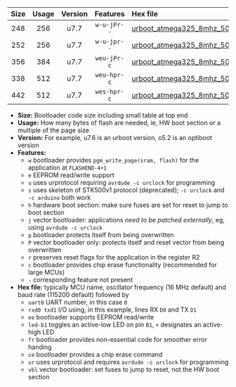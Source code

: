 |Size|Usage|Version|Features|Hex file|
|:-:|:-:|:-:|:-:|:--|
|248|256|u7.7|`w-u-jPr--`|[urboot_atmega325_8mhz_500000bps_uart0_rxe0_txe1_led+b5_ur_vbl.hex](https://raw.githubusercontent.com/stefanrueger/urboot.hex/main/cores/megacore/atmega325/fcpu_8mhz/500000_bps/urboot_atmega325_8mhz_500000bps_uart0_rxe0_txe1_led+b5_ur_vbl.hex)|
|252|256|u7.7|`w-u-jpr--`|[urboot_atmega325_8mhz_500000bps_uart0_rxe0_txe1_led+b5_fr_ur_vbl.hex](https://raw.githubusercontent.com/stefanrueger/urboot.hex/main/cores/megacore/atmega325/fcpu_8mhz/500000_bps/urboot_atmega325_8mhz_500000bps_uart0_rxe0_txe1_led+b5_fr_ur_vbl.hex)|
|356|384|u7.7|`weu-jPr-c`|[urboot_atmega325_8mhz_500000bps_uart0_rxe0_txe1_ee_led+b5_fr_ce_ur_vbl.hex](https://raw.githubusercontent.com/stefanrueger/urboot.hex/main/cores/megacore/atmega325/fcpu_8mhz/500000_bps/urboot_atmega325_8mhz_500000bps_uart0_rxe0_txe1_ee_led+b5_fr_ce_ur_vbl.hex)|
|338|512|u7.7|`weu-hpr-c`|[urboot_atmega325_8mhz_500000bps_uart0_rxe0_txe1_ee_led+b5_fr_ce_ur.hex](https://raw.githubusercontent.com/stefanrueger/urboot.hex/main/cores/megacore/atmega325/fcpu_8mhz/500000_bps/urboot_atmega325_8mhz_500000bps_uart0_rxe0_txe1_ee_led+b5_fr_ce_ur.hex)|
|442|512|u7.7|`wes-hpr-c`|[urboot_atmega325_8mhz_500000bps_uart0_rxe0_txe1_ee_led+b5_fr_ce.hex](https://raw.githubusercontent.com/stefanrueger/urboot.hex/main/cores/megacore/atmega325/fcpu_8mhz/500000_bps/urboot_atmega325_8mhz_500000bps_uart0_rxe0_txe1_ee_led+b5_fr_ce.hex)|

- **Size:** Bootloader code size including small table at top end
- **Usage:** How many bytes of flash are needed, ie, HW boot section or a multiple of the page size
- **Version:** For example, u7.6 is an urboot version, o5.2 is an optiboot version
- **Features:**
  + `w` bootloader provides `pgm_write_page(sram, flash)` for the application at `FLASHEND-4+1`
  + `e` EEPROM read/write support
  + `u` uses urprotocol requiring `avrdude -c urclock` for programming
  + `s` uses skeleton of STK500v1 protocol (deprecated); `-c urclock` and `-c arduino` both work
  + `h` hardware boot section: make sure fuses are set for reset to jump to boot section
  + `j` vector bootloader: applications *need to be patched externally*, eg, using `avrdude -c urclock`
  + `p` bootloader protects itself from being overwritten
  + `P` vector bootloader only: protects itself and reset vector from being overwritten
  + `r` preserves reset flags for the application in the register R2
  + `c` bootloader provides chip erase functionality (recommended for large MCUs)
  + `-` corresponding feature not present
- **Hex file:** typically MCU name, oscillator frequency (16 MHz default) and baud rate (115200 default) followed by
  + `uart0` UART number, in this case `0`
  + `rxd0 txd1` I/O using, in this example, lines RX `D0` and TX `D1`
  + `ee` bootloader supports EEPROM read/write
  + `led-b1` toggles an active-low LED on pin `B1`, `+` designates an active-high LED
  + `fr` bootloader provides non-essential code for smoother error handing
  + `ce` bootloader provides a chip erase command
  + `ur` uses urprotocol and requires `avrdude -c urclock` for programming
  + `vbl` vector bootloader: set fuses to jump to reset, not the HW boot section
